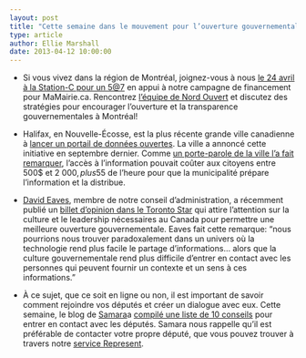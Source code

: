 ```yaml
---
layout: post
title: "Cette semaine dans le mouvement pour l’ouverture gouvernementale..."
type: article
author: Ellie Marshall
date: 2013-04-12 10:00:00
---
```

- Si vous vivez dans la région de Montréal, joignez-vous à nous [le 24 avril à la Station-C pour un 5@7](http://mamairie.eventbrite.com) en appui à notre campagne de financement pour  MaMairie.ca. Rencontrez [l’équipe de Nord Ouvert](http://nordouvert.ca/equipe/) et discutez des stratégies pour encourager l’ouverture et la transparence gouvernementales à Montréal!

- Halifax, en Nouvelle-Écosse, est la plus récente grande ville canadienne à [lancer un portail de données ouvertes](http://www.halifaxopendata.ca). La ville a annoncé cette initiative en septembre dernier. Comme [un porte-parole de la ville l’a fait remarquer](http://www.ns.dailybusinessbuzz.ca/Provincial%20News/2013-04-11/article-3217887/NS-Municipal-data-free-on-new-HRM-website/1), l’accès à l’information pouvait coûter aux citoyens entre 500$ et 2 000$, plus 55$ de l’heure pour que la municipalité prépare l’information et la distribue.

- [David Eaves](http://www.eaves.ca), membre de notre conseil d’administration, a récemment publié un [billet d’opinion dans le Toronto Star](http://www.thestar.com/opinion/commentary/2013/04/05/rules_are_no_substitute_for_cultivating_a_culture_of_open_government.html) qui attire l’attention sur la culture et le leadership nécessaires au Canada pour permettre une meilleure ouverture gouvernementale. Eaves fait cette remarque: “nous pourrions nous trouver paradoxalement dans un univers où la technologie rend plus facile le partage d’informations... alors que la culture gouvernementale rend plus difficile d’entrer en contact avec les personnes qui peuvent fournir un contexte et un sens à ces informations.”

- À ce sujet, que ce soit en ligne ou non, il est important de savoir comment rejoindre vos députés et créer un dialogue avec eux. Cette semaine, le blog de [Samara](http://www.samaracanada.org)a [compilé une liste de 10 conseils](http://www.samaracanada.com/samarablog/samara-main-blog/2013/04/11/political-staffers-weigh-in-ten-tips-for-reaching-your-mp) pour entrer en contact avec les députés. Samara nous rappelle qu’il est préférable de contacter votre propre député, que vous pouvez trouver à travers notre [service Represent](http://represent.opennorth.ca).